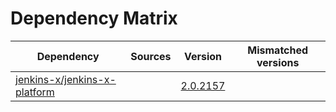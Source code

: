 # Dependency Matrix

Dependency | Sources | Version | Mismatched versions
---------- | ------- | ------- | -------------------
[jenkins-x/jenkins-x-platform](https://github.com/jenkins-x/jenkins-x-platform) |  | [2.0.2157](https://github.com/jenkins-x/jenkins-x-platform/releases/tag/v2.0.2157) | 
